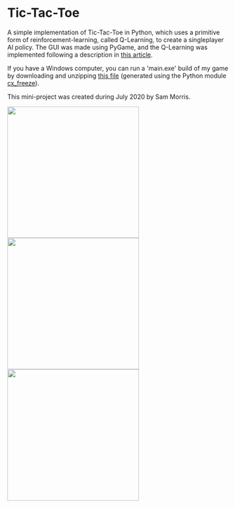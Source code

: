 # Tic-Tac-Toe

A simple implementation of Tic-Tac-Toe in Python, which uses a primitive form of reinforcement-learning, called Q-Learning, to create a singleplayer AI policy. The GUI was made using PyGame, and the Q-Learning was implemented following a description in [this article](https://towardsdatascience.com/reinforcement-learning-implement-tictactoe-189582bea542).

If you have a Windows computer, you can run a 'main.exe' build of my game by downloading and unzipping [this file](https://github.com/dodobird181/Tic-Tac-Toe/raw/main/build/TicTacToe.zip) (generated using the Python module [cx_freeze](https://cx-freeze.readthedocs.io/en/latest/)).

This mini-project was created during July 2020 by Sam Morris.

<img src="https://github.com/dodobird181/TicTacToe-QLearning/blob/main/images/menu.PNG" width="300" height="300">
<img src="https://github.com/dodobird181/TicTacToe-QLearning/blob/main/images/tie.PNG" width="300" height="300">
<img src="https://github.com/dodobird181/TicTacToe-QLearning/blob/main/images/xwins.PNG" width="300" height="300">
